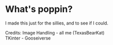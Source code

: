 # What's poppin?
I made this just for the sillies, and to see if I could.

Credits:
Image Handling - all me (TexasBearKat) \
TKinter - Gooseiverse

